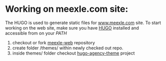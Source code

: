 # Working on meexle.com site:

The HUGO is used to generate static files for www.meexle.com site. 
To start working on the web site, make sure you have [HUGO](https://github.com/spf13/hugo/releases) installed and accessible from on your *PATH*

1. checkout or fork [meexle-web](https://github.com/syemialy/meexle-web) repository
2. create folder /themes/ within newly checked out repo.
3. inside themes/ folder checkout [hugo-agency-theme](https://github.com/digitalcraftsman/hugo-agency-theme) project

